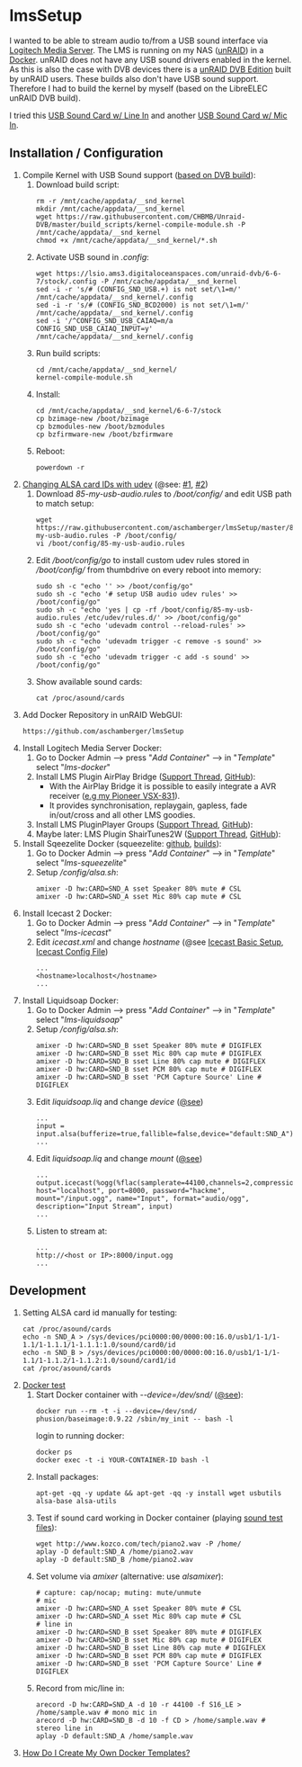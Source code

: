 # lmsSetup

I wanted to be able to stream audio to/from a USB sound interface via [Logitech Media Server](https://www.mysqueezebox.com/download). The LMS is running on my NAS ([unRAID](https://lime-technology.com/)) in a [Docker](https://hub.Docker.com/r/snoopy86/logitechmediaserver/).
unRAID does not have any USB sound drivers enabled in the kernel. As this is also the case with DVB devices there is a [unRAID DVB Edition](https://lime-technology.com/forums/topic/46194-unraid-dvb-edition/) built by unRAID users. These builds also don't have USB sound support. Therefore I had to build the kernel by myself (based on the LibreELEC unRAID DVB build).

I tried this [USB Sound Card w/ Line In](https://www.amazon.de/DIGIFLEX-Externe-Soundkarte-6-Kanal-Audio/dp/B003TO3KHY/ref=sr_1_1?s=computers&ie=UTF8&qid=1515340605&sr=1-1)
and another [USB Sound Card w/ Mic In](https://www.amazon.de/CSL-Externe-Soundkarte-Virtual-Surround/dp/B00C7LXUDY/ref=sr_1_1?s=computers&ie=UTF8&qid=1515247934&sr=1-1).

## Installation / Configuration

1. Compile Kernel with USB Sound support ([based on DVB build](https://github.com/CHBMB/Unraid-DVB/)):
    1. Download build script:
        ```
        rm -r /mnt/cache/appdata/__snd_kernel
        mkdir /mnt/cache/appdata/__snd_kernel
        wget https://raw.githubusercontent.com/CHBMB/Unraid-DVB/master/build_scripts/kernel-compile-module.sh -P /mnt/cache/appdata/__snd_kernel
        chmod +x /mnt/cache/appdata/__snd_kernel/*.sh
        ```
    1. Activate USB sound in *.config*:
        ```
        wget https://lsio.ams3.digitaloceanspaces.com/unraid-dvb/6-6-7/stock/.config -P /mnt/cache/appdata/__snd_kernel
		sed -i -r 's/# (CONFIG_SND_USB.+) is not set/\1=m/' /mnt/cache/appdata/__snd_kernel/.config
		sed -i -r 's/# (CONFIG_SND_BCD2000) is not set/\1=m/' /mnt/cache/appdata/__snd_kernel/.config
		sed -i '/^CONFIG_SND_USB_CAIAQ=m/a CONFIG_SND_USB_CAIAQ_INPUT=y' /mnt/cache/appdata/__snd_kernel/.config
        ```
    1. Run build scripts:
        ```
        cd /mnt/cache/appdata/__snd_kernel/
        kernel-compile-module.sh
        ```
    1. Install:
        ```
        cd /mnt/cache/appdata/__snd_kernel/6-6-7/stock
        cp bzimage-new /boot/bzimage
        cp bzmodules-new /boot/bzmodules
        cp bzfirmware-new /boot/bzfirmware
        ```
    1. Reboot:
        ```
        powerdown -r
        ```
1. [Changing ALSA card IDs with udev](http://www.alsa-project.org/main/index.php/Changing_card_IDs_with_udev) (@see: [#1](https://lime-technology.com/forums/topic/47103-network-interfaces-keep-changing-names-how-do-i-fix-this/?tab=comments#comment-464770), [#2](https://unix.stackexchange.com/a/39485))
    1. Download *85-my-usb-audio.rules* to */boot/config/* and edit USB path to match setup:
        ```
        wget https://raw.githubusercontent.com/aschamberger/lmsSetup/master/85-my-usb-audio.rules -P /boot/config/
        vi /boot/config/85-my-usb-audio.rules
        ```
    1. Edit */boot/config/go* to install custom udev rules stored in */boot/config/* from thumbdrive on every reboot into memory:
        ```
        sudo sh -c "echo '' >> /boot/config/go"
        sudo sh -c "echo '# setup USB audio udev rules' >> /boot/config/go"
        sudo sh -c "echo 'yes | cp -rf /boot/config/85-my-usb-audio.rules /etc/udev/rules.d/' >> /boot/config/go"
        sudo sh -c "echo 'udevadm control --reload-rules' >> /boot/config/go"
        sudo sh -c "echo 'udevadm trigger -c remove -s sound' >> /boot/config/go"
        sudo sh -c "echo 'udevadm trigger -c add -s sound' >> /boot/config/go"
        ```
    1. Show available sound cards:
        ```
        cat /proc/asound/cards
        ```
1. Add Docker Repository in unRAID WebGUI:
   ```
   https://github.com/aschamberger/lmsSetup
   ```
1. Install Logitech Media Server Docker:
    1. Go to Docker Admin --> press "*Add Container*" --> in "*Template*" select "*lms-docker*"
    1. Install LMS Plugin AirPlay Bridge ([Support Thread](http://forums.slimdevices.com/showthread.php?105198-ANNOUNCE-AirPlay-Bridge-integrate-AirPlay-devices-with-LMS-(squeeze2raop)), [GitHub](https://github.com/philippe44/LMS-to-Raop)):
        * With the AirPlay Bridge it is possible to easily integrate a AVR receiver ([e.g my Pioneer VSX-831](http://www.pioneer-audiovisual.eu/de/def/products/vsx-831)).
        * It provides synchronisation, replaygain, gapless, fade in/out/cross and all other LMS goodies.
    1. Install LMS PluginPlayer Groups ([Support Thread](http://forums.slimdevices.com/showthread.php?108421-ANNOUNCE-Player-Groups-(alpha-version)), [GitHub](https://github.com/philippe44/LMS-Groups)):
    1. Maybe later: LMS Plugin ShairTunes2W ([Support Thread](http://forums.slimdevices.com/showthread.php?106289-announce-ShairTunes2W-Airtunes-on-LMS-(forked-version-with-Windows-support)), [GitHub](https://github.com/philippe44/ShairTunes2)):
1. Install Sqeezelite Docker (squeezelite: [github](https://github.com/ralph-irving/squeezelite), [builds](https://sourceforge.net/projects/lmsclients/)):
    1. Go to Docker Admin --> press "*Add Container*" --> in "*Template*" select "*lms-squeezelite*"
    1. Setup */config/alsa.sh*:
        ```
        amixer -D hw:CARD=SND_A sset Speaker 80% mute # CSL
        amixer -D hw:CARD=SND_A sset Mic 80% cap mute # CSL
        ```
1. Install Icecast 2 Docker:
    1. Go to Docker Admin --> press "*Add Container*" --> in "*Template*" select "*lms-icecast*"
    1. Edit *icecast.xml* and change *hostname* (@see [Icecast Basic Setup](http://www.icecast.org/docs/icecast-2.4.1/basic-setup.html), [Icecast Config File](http://www.icecast.org/docs/icecast-2.4.1/config-file.html))
        ```
        ...
        <hostname>localhost</hostname>
        ...
        ```
1. Install Liquidsoap Docker:
    1. Go to Docker Admin --> press "*Add Container*" --> in "*Template*" select "*lms-liquidsoap*"
    1. Setup */config/alsa.sh*:
        ```
        amixer -D hw:CARD=SND_B sset Speaker 80% mute # DIGIFLEX
        amixer -D hw:CARD=SND_B sset Mic 80% cap mute # DIGIFLEX
        amixer -D hw:CARD=SND_B sset Line 80% cap mute # DIGIFLEX
        amixer -D hw:CARD=SND_B sset PCM 80% cap mute # DIGIFLEX
        amixer -D hw:CARD=SND_B sset 'PCM Capture Source' Line # DIGIFLEX
        ```
    1. Edit *liquidsoap.liq* and change *device* ([@see](http://liquidsoap.info/doc-dev/reference.html#input_alsa))
        ```
        ...
        input = input.alsa(bufferize=true,fallible=false,device="default:SND_A")
        ...
        ```
    1. Edit *liquidsoap.liq* and change *mount* ([@see](http://liquidsoap.info/doc-dev/reference.html#output_icecast))
        ```
        ...
        output.icecast(%ogg(%flac(samplerate=44100,channels=2,compression=5,bits_per_sample=16)), host="localhost", port=8000, password="hackme", mount="/input.ogg", name="Input", format="audio/ogg", description="Input Stream", input)
        ...
        ```
    1. Listen to stream at:
        ```
        ...
        http://<host or IP>:8000/input.ogg
        ...
        ```

## Development

1. Setting ALSA card id manually for testing:
    ```
    cat /proc/asound/cards
    echo -n SND_A > /sys/devices/pci0000:00/0000:00:16.0/usb1/1-1/1-1.1/1-1.1.1/1-1.1.1:1.0/sound/card0/id
    echo -n SND_B > /sys/devices/pci0000:00/0000:00:16.0/usb1/1-1/1-1.1/1-1.1.2/1-1.1.2:1.0/sound/card1/id
    cat /proc/asound/cards
    ```
1. [Docker test](https://github.com/phusion/baseimage-Docker#inspecting-baseimage-Docker)
    1. Start Docker container with *--device=/dev/snd/* ([@see](https://lime-technology.com/forums/topic/57181-real-Docker-faq/?page=2#comment-566100)):
        ```
        docker run --rm -t -i --device=/dev/snd/ phusion/baseimage:0.9.22 /sbin/my_init -- bash -l
        ```
        login to running docker:
        ```
        docker ps
        docker exec -t -i YOUR-CONTAINER-ID bash -l
        ```
    1. Install packages:
        ```
        apt-get -qq -y update && apt-get -qq -y install wget usbutils alsa-base alsa-utils
        ```
    1. Test if sound card working in Docker container (playing [sound test files](http://www.kozco.com/tech/soundtests.html)):
        ```
        wget http://www.kozco.com/tech/piano2.wav -P /home/
        aplay -D default:SND_A /home/piano2.wav
        aplay -D default:SND_B /home/piano2.wav
        ```
    1. Set volume via *amixer* (alternative: use *alsamixer*):
        ```
        # capture: cap/nocap; muting: mute/unmute
        # mic
        amixer -D hw:CARD=SND_A sset Speaker 80% mute # CSL
        amixer -D hw:CARD=SND_A sset Mic 80% cap mute # CSL
        # line in
        amixer -D hw:CARD=SND_B sset Speaker 80% mute # DIGIFLEX
        amixer -D hw:CARD=SND_B sset Mic 80% cap mute # DIGIFLEX
        amixer -D hw:CARD=SND_B sset Line 80% cap mute # DIGIFLEX
        amixer -D hw:CARD=SND_B sset PCM 80% cap mute # DIGIFLEX
        amixer -D hw:CARD=SND_B sset 'PCM Capture Source' Line # DIGIFLEX
        ```
    1. Record from mic/line in:
        ```
        arecord -D hw:CARD=SND_A -d 10 -r 44100 -f S16_LE > /home/sample.wav # mono mic in
        arecord -D hw:CARD=SND_B -d 10 -f CD > /home/sample.wav # stereo line in
        aplay -D default:SND_A /home/sample.wav
        ```
1. [How Do I Create My Own Docker Templates?](https://lime-technology.com/forums/topic/57181-real-Docker-faq/#comment-566084)

